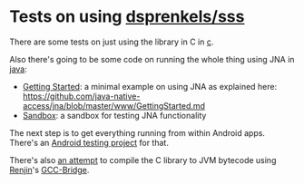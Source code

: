 # Tests on using [dsprenkels/sss](https://github.com/dsprenkels/sss)

There are some tests on just using the library in C in [c](c).

Also there's going to be some code on running the whole thing
using JNA in [java](java):
* [Getting Started](java/getting-started): a minimal example on using JNA as
  explained here: https://github.com/java-native-access/jna/blob/master/www/GettingStarted.md
* [Sandbox](java/sandbox): a sandbox for testing JNA functionality

The next step is to get everything running from within Android apps.
There's an [Android testing project](android) for that.

There's also [an attempt](renjin/java) to compile the C library to JVM bytecode using
[Renjin](https://github.com/bedatadriven/renjin)'s [GCC-Bridge](https://github.com/bedatadriven/renjin/tree/master/tools/gcc-bridge).
